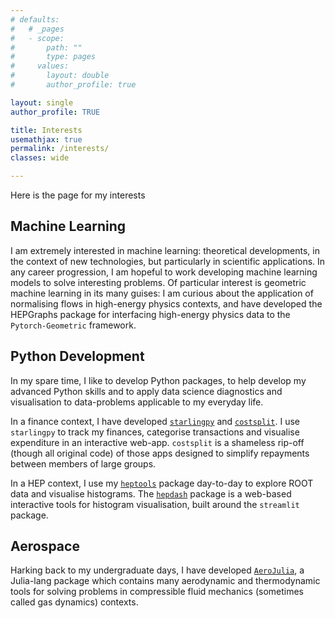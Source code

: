 ```yaml
---
# defaults:
#   # _pages
#   - scope:
#       path: ""
#       type: pages
#     values:
#       layout: double
#       author_profile: true

layout: single
author_profile: TRUE

title: Interests
usemathjax: true
permalink: /interests/
classes: wide

---
```


Here is the page for my interests


## Machine Learning
I am extremely interested in machine learning: theoretical developments,
in the context of new technologies, but particularly in scientific applications.
In any career progression, I am hopeful to work developing machine learning
models to solve interesting problems. Of particular interest is geometric
machine learning in its many guises: I am curious about the application of
normalising flows in high-energy physics contexts, and have developed the
HEPGraphs package for interfacing high-energy physics data to the
`Pytorch-Geometric` framework.


## Python Development

In my spare time, I like to develop Python packages, to help develop my advanced
Python skills and to apply data science diagnostics and visualisation to
data-problems applicable to my everyday life.

In a finance context, I have developed [`starlingpy`](https://github.com/els285/StarlingPy) and [`costsplit`](https://github.com/els285/CostSplit).
I use `starlingpy` to track my finances, categorise transactions and visualise
expenditure in an interactive web-app. `costsplit` is a shameless rip-off
(though all original code) of those apps designed to simplify repayments between
members of large groups.

In a HEP context, I use my [`heptools`](https://github.com/els285/HEPTools) package day-to-day to explore ROOT data
and visualise histograms. The [`hepdash`](https://github.com/els285/HEPDash) package is a web-based interactive tools
for histogram visualisation, built around the `streamlit` package. 

## Aerospace

Harking back to my undergraduate days, I have developed [`AeroJulia`](https://github.com/els285/AeroJulia), a
Julia-lang package which contains many aerodynamic and thermodynamic tools for
solving problems in compressible fluid mechanics (sometimes called gas dynamics)
contexts.

<!--  It appears that the HTML file is too large-->
<!-- <iframe src="misc_content/Day1_SpeedMan.html" height="500" width="500"></iframe> -->
